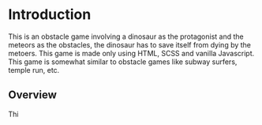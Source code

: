 # Introduction
This is an obstacle game involving a dinosaur as the protagonist and the meteors as the obstacles, the dinosaur has to save itself from dying by the metoers. This game is made only using HTML, SCSS and vanilla Javascript. This game is somewhat similar to obstacle games like subway surfers, temple run, etc.

## Overview
Thi
